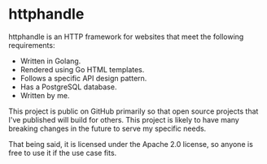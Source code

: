 # httphandle

httphandle is an HTTP framework for websites that meet the following requirements:

* Written in Golang.
* Rendered using Go HTML templates.
* Follows a specific API design pattern.
* Has a PostgreSQL database.
* Written by me.

This project is public on GitHub primarily so that open source projects that I've published will build for others. This
project is likely to have many breaking changes in the future to serve my specific needs.

That being said, it is licensed under the Apache 2.0 license, so anyone is free to use it if the use case fits.
